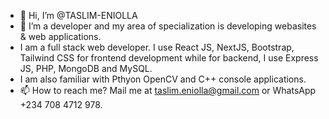 - 👋 Hi, I’m @TASLIM-ENIOLLA
- 👀 I’m a developer and my area of specialization is developing webasites & web applications.
- I am a full stack web developer. I use React JS, NextJS, Bootstrap, Tailwind CSS for frontend development while for backend, I use Express JS, PHP, MongoDB and MySQL.
- I am also familiar with Pthyon OpenCV and C++ console applications.
- 📫 How to reach me? Mail me at taslim.eniolla@gmail.com or WhatsApp +234 708 4712 978.

